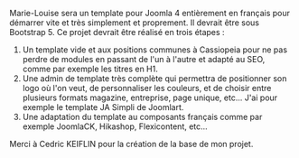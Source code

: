 Marie-Louise sera un template pour Joomla 4 entièrement en français pour démarrer vite et très simplement et proprement.
Il devrait être sous Bootstrap 5.
Ce projet devrait être réalisé en trois étapes :
1. Un template vide et aux positions communes à Cassiopeia pour ne pas perdre de modules en passant de l'un à l'autre et adapté au SEO, comme par exemple les titres en H1.
2. Une admin de template très complète qui permettra de positionner son logo où l'on veut, de personnaliser les couleurs, et de choisir entre plusieurs formats magazine, entreprise, page unique, etc... J'ai pour exemple le template JA Simpli de Joomlart.
3. Une adaptation du template au composants français comme par exemple JoomlaCK, Hikashop, Flexicontent, etc... 

Merci à Cedric KEIFLIN pour la création de la base de mon projet.


